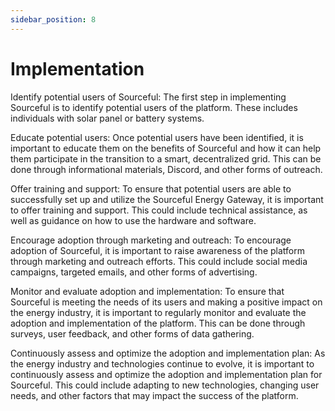 ```yaml
---
sidebar_position: 8
---
```


# Implementation

Identify potential users of Sourceful: The first step in implementing Sourceful is to identify potential users of the platform. These includes individuals with solar panel or battery systems.

Educate potential users: Once potential users have been identified, it is important to educate them on the benefits of Sourceful and how it can help them participate in the transition to a smart, decentralized grid. This can be done through informational materials, Discord, and other forms of outreach.

Offer training and support: To ensure that potential users are able to successfully set up and utilize the Sourceful Energy Gateway, it is important to offer training and support. This could include technical assistance, as well as guidance on how to use the hardware and software.

Encourage adoption through marketing and outreach: To encourage adoption of Sourceful, it is important to raise awareness of the platform through marketing and outreach efforts. This could include social media campaigns, targeted emails, and other forms of advertising.

Monitor and evaluate adoption and implementation: To ensure that Sourceful is meeting the needs of its users and making a positive impact on the energy industry, it is important to regularly monitor and evaluate the adoption and implementation of the platform. This can be done through surveys, user feedback, and other forms of data gathering.

Continuously assess and optimize the adoption and implementation plan: As the energy industry and technologies continue to evolve, it is important to continuously assess and optimize the adoption and implementation plan for Sourceful. This could include adapting to new technologies, changing user needs, and other factors that may impact the success of the platform.
